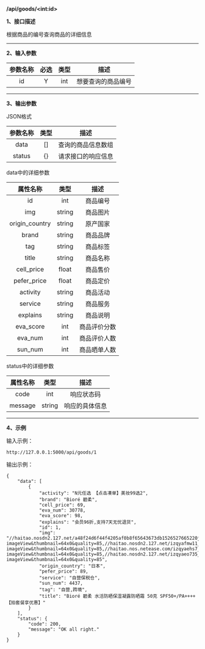 **/api/goods/\<int:id\>**

**1、接口描述**

根据商品的编号查询商品的详细信息

------

**2、输入参数**

| 参数名称 | 必选 | 类型 |        描述        |
| :------: | :--: | :--: | :----------------: |
|    id    |  Y   | int  | 想要查询的商品编号 |

------

**3、输出参数**

JSON格式

| 参数名称 | 类型 |        描述        |
| :------: | :--: | :----------------: |
|   data   |  []  | 查询的商品信息数组 |
|  status  |  {}  | 请求接口的响应信息 |

data中的详细参数

|   属性名称   |  类型  |      描述      |
| :----------: | :----: | :------------: |
|   id    |  int   |   商品编号   |
|   img   | string |   商品图片   |
|     origin_country    | string |   原产国家   |
|  brand   | string  |   商品品牌   |
| tag | string  |   商品标签   |
|  title  | string |   商品名称   |
|   cell_price    |  float   | 商品售价 |
|   pefer_price    |  float   | 商品定价 |
|   activity    |  string   | 商品活动 |
|   service    |  string   | 商品服务 |
|   explains    |  string   | 商品说明 |
|   eva_score    |  int   | 商品评价分数 |
|   eva_num    |  int   | 商品评价人数 |
|   sun_num    |  int   | 商品晒单人数 |

status中的详细参数

| 属性名称 |  类型  |      描述      |
| :------: | :----: | :------------: |
|   code   |  int   |   响应状态码   |
| message  | string | 响应的具体信息 |

---

**4、示例**

输入示例：

```
http://127.0.0.1:5000/api/goods/1
```

输出示例：

```
{
    "data": [
        {
            "activity": "N元任选 【点击凑单】美妆99选2",
            "brand": "Bioré 碧柔",
            "cell_price": 69,
            "eva_num": 30778,
            "eva_score": 98,
            "explains": "会员96折,支持7天无忧退货",
            "id": 1,
            "img": "//haitao.nosdn2.127.net/a48f24d6f44f4205af0b8f65643673db1526527665220jh9z5ove12224.jpg?imageView&thumbnail=64x0&quality=85,//haitao.nosdn2.127.net/izqyafmw11_800_800.jpg?imageView&thumbnail=64x0&quality=85,//haitao.nos.netease.com/izqyaehs7_800_800.jpg?imageView&thumbnail=64x0&quality=85,//haitao.nosdn2.127.net/izqyaeo735_800_800.jpg?imageView&thumbnail=64x0&quality=85",
            "origin_country": "日本",
            "pefer_price": 89,
            "service": "自营保税仓",
            "sun_num": 4437,
            "tag": "自营,跨境",
            "title": "Bioré 碧柔 水活防晒保湿凝露防晒霜 50克 SPF50+/PA++++【拍套餐享优惠】"
        }
    ],
    "status": {
        "code": 200,
        "message": "OK all right."
    }
}
```